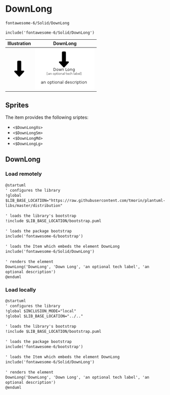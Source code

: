 # DownLong


```text
fontawesome-6/Solid/DownLong
```

```text
include('fontawesome-6/Solid/DownLong')
```



| Illustration | DownLong |
| :---: | :---: |
| ![illustration for Illustration](../../fontawesome-6/Solid/DownLong.png) | ![illustration for DownLong](../../fontawesome-6/Solid/DownLong.Local.png) |



## Sprites
The item provides the following sriptes:

- `<$DownLongXs>`
- `<$DownLongSm>`
- `<$DownLongMd>`
- `<$DownLongLg>`





## DownLong

### Load remotely
```plantuml
@startuml
' configures the library
!global $LIB_BASE_LOCATION="https://raw.githubusercontent.com/tmorin/plantuml-libs/master/distribution"

' loads the library's bootstrap
!include $LIB_BASE_LOCATION/bootstrap.puml

' loads the package bootstrap
include('fontawesome-6/bootstrap')

' loads the Item which embeds the element DownLong
include('fontawesome-6/Solid/DownLong')

' renders the element
DownLong('DownLong', 'Down Long', 'an optional tech label', 'an optional description')
@enduml
```

### Load locally
```plantuml
@startuml
' configures the library
!global $INCLUSION_MODE="local"
!global $LIB_BASE_LOCATION="../.."

' loads the library's bootstrap
!include $LIB_BASE_LOCATION/bootstrap.puml

' loads the package bootstrap
include('fontawesome-6/bootstrap')

' loads the Item which embeds the element DownLong
include('fontawesome-6/Solid/DownLong')

' renders the element
DownLong('DownLong', 'Down Long', 'an optional tech label', 'an optional description')
@enduml
```


